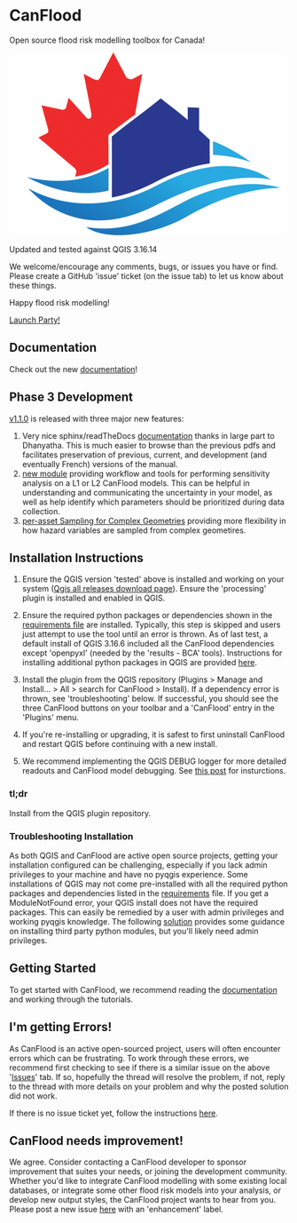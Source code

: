 ﻿# CanFlood
Open source flood risk modelling toolbox for Canada!

![alt text](https://github.com/NRCan/CanFlood/blob/master/img/logo_20210419_500.png)


Updated and tested against QGIS 3.16.14

We welcome/encourage any comments, bugs, or issues you have or find. Please create a GitHub 'issue' ticket (on the issue tab) to let us know about these things.

Happy flood risk modelling!

[Launch Party!](https://www.ibiviz.com/CanFlood/)

## Documentation
Check out the new [documentation](https://canflood.readthedocs.io/en/latest/#)!

## Phase 3 Development
[v1.1.0](https://github.com/NRCan/CanFlood/releases/tag/v1.1.0) is released with three major new features:
1) Very nice sphinx/readTheDocs [documentation](https://canflood.readthedocs.io/en/latest/#) thanks in large part to Dhanyatha. This is much easier to browse than the previous pdfs and facilitates preservation of previous, current, and development (and eventually French) versions of the manual.
2) [new module](https://canflood.readthedocs.io/en/latest/toolsets.html#sensitivity-analysis) providing workflow and tools for performing sensitivity analysis on a L1 or L2 CanFlood models. This can be helpful in understanding and communicating the uncertainty in your model, as well as help identify which parameters should be prioritized during data collection.
3) [per-asset Sampling for Complex Geometries](https://canflood.readthedocs.io/en/latest/toolsets.html#hazard-sampler) providing more flexibility in how hazard variables are sampled from complex geometires. 

## Installation Instructions 

1) Ensure the QGIS version 'tested' above is installed and working on your system ([Qgis all releases download page](https://qgis.org/downloads/)). Ensure the 'processing' plugin is installed and enabled in QGIS.

2) Ensure the required python packages or dependencies shown in the [requirements file](https://github.com/NRCan/CanFlood/blob/master/canflood/requirements.txt) are installed. Typically, this step is skipped and users just attempt to use the tool until an error is thrown. As of last test, a default install of QGIS 3.16.6 included all the CanFlood dependencies except 'openpyxl' (needed by the 'results - BCA' tools). Instructions for installing additional python packages in QGIS are provided [here](https://github.com/NRCan/CanFlood/issues/6).

3) Install the plugin from the QGIS repository (Plugins > Manage and Install... > All > search for CanFlood > Install). If a dependency error is thrown, see 'troubleshooting' below.  If successful, you should see the three CanFlood buttons on your toolbar and a 'CanFlood' entry in the 'Plugins' menu.

4) If you're re-installing or upgrading, it is safest to first uninstall CanFlood and restart QGIS before continuing with a new install.  

5) We recommend implementing the QGIS DEBUG logger for more detailed readouts and CanFlood model debugging. See [this post](https://stackoverflow.com/a/61669864/9871683) for insturctions.

### tl;dr
Install from the QGIS plugin repository.  

### Troubleshooting Installation

As both QGIS and CanFlood are active open source projects, getting your installation configured can be challenging, especially if you lack admin privileges to your machine and have no pyqgis experience. Some installations of QGIS may not come pre-installed with all the required python packages and dependencies listed in the [requirements](https://github.com/NRCan/CanFlood/blob/master/canflood/requirements.txt) file.  If you get a ModuleNotFound error, your QGIS install does not have the required packages. This can easily be remedied by a user with admin privileges and working pyqgis knowledge.  The following [solution](https://github.com/NRCan/CanFlood/issues/6#issuecomment-592091488) provides some guidance on installing third party python modules, but you'll likely need admin privileges. 


## Getting Started

To get started with CanFlood, we recommend reading the [documentation](https://canflood.readthedocs.io/en/latest/#) and working through the tutorials.


## I'm getting Errors!
As CanFlood is an active open-sourced project, users will often encounter errors which can be frustrating.  To work through these errors, we recommend first checking to see if there is a similar issue on the above '[Issues](https://github.com/NRCan/CanFlood/issues)' tab.  If so, hopefully the thread will resolve the problem, if not, reply to the thread with more details on your problem and why the posted solution did not work.

If there is no issue ticket yet, follow the instructions [here](https://github.com/NRCan/CanFlood/issues/6).

## CanFlood needs improvement!
We agree. Consider contacting a CanFlood developer to sponsor improvement that suites your needs, or joining the development community. Whether you'd like to integrate CanFlood modelling with some existing local databases, or integrate some other flood risk models into your analysis, or develop new output styles, the CanFlood project wants to hear from you. Please post a new issue [here](https://github.com/NRCan/CanFlood/issues/new) with an 'enhancement' label.
